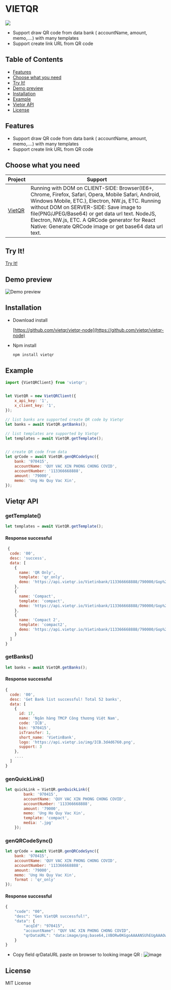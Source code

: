 # VIETQR
![](https://res.cloudinary.com/taskmanagereaglob123/image/upload/v1641970995/VietQR.46a78cbb_utwzzh.png)

- Support draw QR code from data bank ( accountName, amount, memo,....) with many templates 
- Support create link URL from QR code

## Table of Contents

  - [Features](#features)
  - [Choose what you need](#choose-what-you-need)
  - [Try It!](#try-it)
  - [Demo preview](#demo-preview)
  - [Installation](#installing)
  - [Example](#example)
  - [Vietqr API](#vietqr-api)
  - [License](#license)

## Features
- Support draw QR code from data bank ( accountName, amount, memo,....) with many templates 
- Support create link URL from QR code

## Choose what you need

| Project | Support |
| --- | --- |
| [VietQR](https://github.com/vietqr/vietqr-node) | Running with DOM on CLIENT-SIDE: Browser(IE6+, Chrome, Firefox, Safari, Opera, Mobile Safari, Android, Windows Mobile, ETC.), Electron, NW.js, ETC. Running without DOM on SERVER-SIDE: Save image to file(PNG/JPEG/Base64) or get data url text.  NodeJS, Electron, NW.js, ETC. A QRCode generator for React Native: Generate QRCode image or get base64 data url text.|
## Try It!

[Try It!](http://my.vietqr.io/ "Easy To Try It!")

## Demo preview

![Demo preview](https://res.cloudinary.com/taskmanagereaglob123/image/upload/v1641971750/photo_2022-01-12_14.15.13_ozxy6g.jpg)

## Installation
- Download install

    [https://github.com/vietqr/vietqr-node](https://github.com/vietqr/vietqr-node)

- Npm install

	```BASH
	npm install vietqr
	```
## Example

```javascript
import {VietQRClient} from 'vietqr';


let VietQR = new VietQRClient({
    x_api_key: '1',
    x_client_key: '1',
});

// list banks are supported create QR code by Vietqr
let banks = await VietQR.getBanks();

// list templates are supported by Vietqr
let templates = await VietQR.getTemplate();


// create QR code from data
let qrCode = await VietQR.genQRCodeSync({
    bank: '970415',
    accountName: 'QUY VAC XIN PHONG CHONG COVID',
    accountNumber: '113366668888',
    amount: '79000',
    memo: 'Ung Ho Quy Vac Xin',
});

```
## Vietqr API
### getTemplate()
```javascript
let templates = await VietQR.getTemplate();
```
#### Response successful
```javascript
 {
  code: '00',
  desc: 'success',
  data: [
    {
      name: 'QR Only',
      template: 'qr_only',
      demo: 'https://api.vietqr.io/Vietinbank/113366668888/790000/Gop%20Quy/qr_only.jpg?accountName=Quy%20Vacxin%20Covid'
    },
    {
      name: 'Compact',
      template: 'compact',
      demo: 'https://api.vietqr.io/Vietinbank/113366668888/790000/Gop%20Quy/vietqr_net_2.jpg?accountName=Quy%20Vacxin%20Covid'
    },
    {
      name: 'Compact 2',
      template: 'compact2',
      demo: 'https://api.vietqr.io/Vietinbank/113366668888/790000/Gop%20Quy/compact2.jpg?accountName=Quy%20Vacxin%20Covid'
    }
  ]
}
```

### getBanks()
```javascript
let banks = await VietQR.getBanks();
```
#### Response successful
```javascript
{
  code: '00',
  desc: 'Get Bank list successful! Total 52 banks',
  data: [
    {
      id: 17,
      name: 'Ngân hàng TMCP Công thương Việt Nam',
      code: 'ICB',
      bin: '970415',
      isTransfer: 1,
      short_name: 'VietinBank',
      logo: 'https://api.vietqr.io/img/ICB.3d4d6760.png',
      support: 3
    },
    ....
  ]
}
```


### genQuickLink()
```javascript
let quickLink = VietQR.genQuickLink({
        bank: '970415',
        accountName: 'QUY VAC XIN PHONG CHONG COVID',
        accountNumber: '113366668888',
        amount: '79000',
        memo: 'Ung Ho Quy Vac Xin',
        template: 'compact', 
        media: '.jpg' 
    });
```

### genQRCodeSync()
```javascript
let qrCode = await VietQR.genQRCodeSync({
    bank: '970415',
    accountName: 'QUY VAC XIN PHONG CHONG COVID',
    accountNumber: '113366668888',
    amount: '79000',
    memo: 'Ung Ho Quy Vac Xin',
    format : 'qr_only'
});
```
#### Response successful
```javascript
{
    "code": "00",
    "desc": "Gen VietQR successful!",
    "data": {
        "acqId": "970415",
        "accountName": "QUY VAC XIN PHONG CHONG COVID",
        "qrDataURL": "data:image/png;base64,iVBORw0KGgoAAAANSUhEUgAAAOwAAADeCAYAAAA..."
    }
}
```
- Copy field qrDataURL paste on browser to looking image QR :
![image](https://user-images.githubusercontent.com/66076345/147755844-fccb1738-eb75-4e23-bc6f-d4fc2a9c78e2.png)

## License
MIT License
